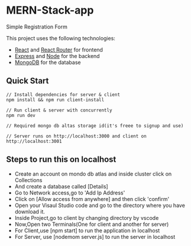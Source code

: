 # MERN-Stack-app
Simple Registration Form


This project uses the following technologies:

- [React](https://reactjs.org) and [React Router](https://reacttraining.com/react-router/) for frontend
- [Express](http://expressjs.com/) and [Node](https://nodejs.org/en/) for the backend
- [MongoDB](https://www.mongodb.com/) for the database


## Quick Start

```
// Install dependencies for server & client
npm install && npm run client-install

// Run client & server with concurrently
npm run dev

// Required mongo db altas storage id(it's freee to signup and use)

// Server runs on http://localhost:3000 and client on http://localhost:3001

```


## Steps to run this on localhost

 
- Create an account on mondo db atlas and inside cluster click on Collections
- And create a database called [Details]
- Go to Network access,go to 'Add Ip Address'
- Click on [Allow access from anywhere] and then click 'confirm'
- Open your Visaul Studio code and go to the directory where you have download it.
- Inside Project,go to client by changing directory by vscode
- Now,Open two Terminals(One for client and another for server)
- For Client,use [npm start] to run the application in localhost
- For Server, use [nodemom server.js] to run the server in localhost
